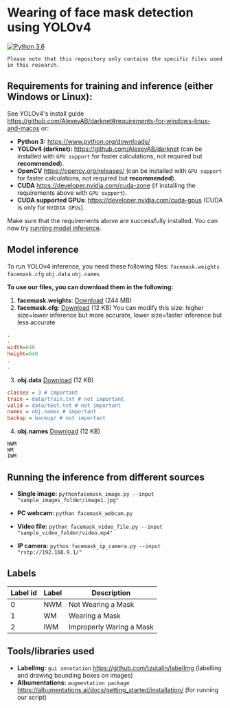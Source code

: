 # Wearing of face mask detection using YOLOv4
[![Python 3.6](https://img.shields.io/badge/Python-3.6-3776AB)](https://www.python.org/downloads/release/python-360/)

`Please note that this repository only contains the specific files used in this research.`
## Requirements for  training and inference (either Windows or Linux):
See YOLOv4's install guide https://github.com/AlexeyAB/darknet#requirements-for-windows-linux-and-macos or:
- **Python 3:** https://www.python.org/downloads/
- **YOLOv4 (darknet):** https://github.com/AlexeyAB/darknet (can be installed with `GPU support` for faster calculations, not required but **recommended**).
- **OpenCV** https://opencv.org/releases/ (can be installed with `GPU support` for faster calculations, not required but **recommended**).
- **CUDA** https://developer.nvidia.com/cuda-zone (if installing the requirements above with `GPU support`).
- **CUDA supported GPUs**:  https://developer.nvidia.com/cuda-gpus (CUDA is only for `NVIDIA GPUs`).

Make sure that the requirements above are successfully installed. You can now try [running model inference](#running-model-inference).

## Model inference
To run YOLOv4 inference, you need these following files:
`facemask.weights` `facemask.cfg` `obj.data` `obj.names`

**To use our files, you can download them in the following:**
1. **facemask.weights**: [Download](https://github.com/lpfacun/FaceMaskDetection_YOLOv4/releases/download/model/yolov4.weights) (244 MB)
2. **facemask.cfg**: [Download](https://github.com/lpfacun/FaceMaskDetection_YOLOv4/releases/download/model/yolov4.cfg) (12 KB)
You can modify this size: higher size=lower inference but more accurate, lower size=faster inference but less accurate
```ini
.
.
width=640
height=640
.
.
```
3. **obj.data** [Download](https://github.com/lpfacun/FaceMaskDetection_YOLOv4/releases/download/model/yolov4.cfg) (12 KB)
```ini
classes = 3 # important
train = data/train.txt # not important
valid = data/test.txt # not important
names = obj.names # important
backup = backup/ # not important
```
4. **obj.names** [Download](https://github.com/lpfacun/FaceMaskDetection_YOLOv4/releases/download/model/yolov4.cfg) (12 KB)
```
NWM
WM
IWM
```

## Running the inference from different sources

- **Single image:** `pythonfacemask_image.py --input "sample_images_folder/image1.jpg"` 

- **PC webcam:** `python facemask_webcam.py`

- **Video file:** `python facemask_video_file.py --input "sample_video_folder/video.mp4"` 

- **IP camera:** `python facemask_ip_camera.py --input "rstp://192.168.9.1/"`
 
 ## Labels
| Label id | Label | Description |
| --- | --- | --- |
| 0 | NWM | Not Wearing a Mask |
| 1 | WM  | Wearing a Mask |
| 2 | IWM | Improperly Waring a Mask |

## Tools/libraries used
- **LabelImg:** `gui annotation` https://github.com/tzutalin/labelImg (labelling and drawing bounding boxes on images)
- **Albumentations:** `augmentation package` https://albumentations.ai/docs/getting_started/installation/ (for running our script)
